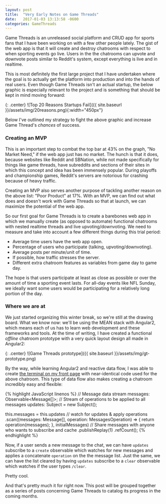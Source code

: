 ```yaml
---
layout: post
title:  "Very Early Notes on Game Threads"
date:   2017-01-03 13:13:58 -0600
categories: GameThreads
---
```


Game Threads is an unreleased social platform and CRUD app for sports fans that I have been working on with a few other people lately. The gist of the
web app is that it will create and destroy chatrooms with respect to when sporting events go live. Users in the the chatrooms can upvote
and downvote posts similar to Reddit's system, except everything is live and in realtime.

This is most definitely the first large project that I have undertaken where the goal is to actually get the platform into production and
into the hands of real users. Even though Game Threads isn't an actual startup, the below graphic is especially relevant to the project and
is something that should be kept in mind moving forward:

{: .center}
![Top 20 Reasons Startups Fail]({{ site.baseurl }}/assets/img/20reasons.png){:width="450px"}



Below I've outlined my strategy to fight the above graphic and increase Game Thread's *chances* of success.

### Creating an MVP 

This is an important step to combat the top bar at 43% on the graph, "No Market Need," if the web app just has no market. The hunch
is that it does, because websites like Reddit and SBNation, while not made specifically for things like game threads, have subreddits
and sections of their sites in which this concept and idea has been immensely popular. During playoffs and championship games, Reddit's
servers are notorious for crashing because of heavy traffic.

Creating an MVP also serves another purpose of tackling another reason on the above list: "Poor Product" at 17%. With an MVP, we can find out
what does and doesn't work with Game Threads so that at launch, we can maximize the potential of the web app.

So our first goal for Game Threads is to create a barebones web app in which we manually create (as opposed to automate) functional
chatrooms with nested realtime threads and live upvoting/downvoting. We need to measure and take into account a few different things
during this trial period:

* Average time users have the web app open.
* Percentage of users who participate (talking, upvoting/downvoting).
* Average posts per minute/unit of time.
* If possible, how traffic stresses the server.
* Different extra chatroom features as variables from game day to game day.

The hope is that users participate at least as close as possible or over the amount of time a sporting event lasts. For all-day
events like NFL Sunday, we ideally want some users would be participating for a relatively long portion of the day.


### Where we are at

We just started organizing this winter break, so we're still at the drawing board. What we know now: we'll be using the MEAN stack
with Angular2, which means each of us has to learn web development and these frameworks and tools. At the time of writing, I have
created a functional *offline* chatroom prototype with a very quick layout design all made in Angular2:

{: .center}
![Game Threads prototype]({{ site.baseurl }}/assets/img/gt-prototype.png)

By the way, while learning Angular2 and reactive data flow, I was able to create [the terminal on my front page](http://www.jaftem.com)
with near-identical code used for the above chatroom. This type of data flow also makes creating a chatroom incredibly easy and flexible:

{% highlight JavaScript linenos %}
// Message data stream
messages: Observable<Message[]>;
// Stream of operations to be applied to all messages
updates: Subject<any> = new Subject<any>(); 


this.messages = this.updates
  // watch for updates & apply operations
  .scan((messages: Message[],
          operation: MessagesOperation) => {
            return operation(messages);
          },
        initialMessages)
  // Share messages with anyone who wants to subscribe and cache
  .publishReplay(1)
  .refCount();
{% endhighlight %}

Now, if a user sends a new message to the chat, we can have `updates` subscribe to a `create` observable which watches for new messages and
applies a concatenate `operation` on the the message list. Just the same, we can have the list cleared by having `updates` subscribe to
a `clear` observable which watches if the user types `/clear`.

Pretty cool. 

And that's pretty much it for right now. This post will be grouped together as a series of posts concerning Game Threads to catalog
its progress in the coming months.
